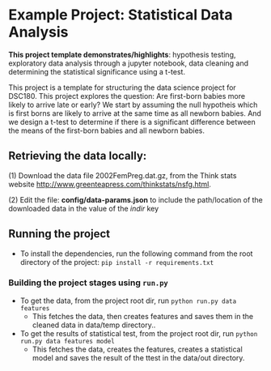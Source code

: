 # Example Project: Statistical Data Analysis

__This project template demonstrates/highlights__: hypothesis testing, exploratory data analysis through a jupyter notebook, data cleaning and determining the statistical significance using a t-test.

This project is a template for structuring the data science project for DSC180. This project explores the question: Are first-born babies more likely to arrive late or early?
We start by assuming the null hypotheis which is first borns are likely to arrive at the same time as all newborn babies. And we design a t-test to determine if there is a significant difference between the means of the first-born babies and all newborn babies.


## Retrieving the data locally:

(1) Download the data file 2002FemPreg.dat.gz, from the Think stats website http://www.greenteapress.com/thinkstats/nsfg.html.

(2) Edit the file: __config/data-params.json__ to include the path/location of the downloaded data in the value of the _indir_ key


## Running the project

* To install the dependencies, run the following command from the root directory of the project: `pip install -r requirements.txt`

  
### Building the project stages using `run.py`

* To get the data, from the project root dir, run `python run.py data features`
  - This fetches the data, then creates features and saves them in the cleaned data in data/temp directory..
* To get the results of statistical test, from the project root dir, run `python run.py data features model`
  - This fetches the data, creates the features, creates a statistical model and saves the result of the ttest in the data/out directory.

